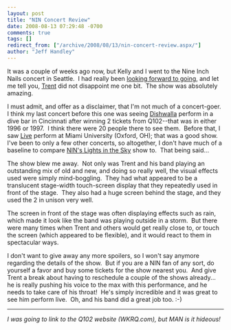 ```yaml
---
layout: post
title: "NIN Concert Review"
date: 2008-08-13 07:29:48 -0700
comments: true
tags: []
redirect_from: ["/archive/2008/08/13/nin-concert-review.aspx/"]
author: "Jeff Handley"
---
```

<!-- more -->
<p>It was a couple of weeks ago now, but Kelly and I went to the Nine Inch Nails concert in Seattle.  I had really been <a href="http://blog.jeffhandley.com/archive/2008/06/25/stoked-about-the-nin-concert.aspx" target="_blank">looking forward to going</a>, and let me tell you, <a href="http://en.wikipedia.org/wiki/Trent_Reznor" target="_blank">Trent</a> did not disappoint me one bit.  The show was absolutely amazing.</p>  <p>I must admit, and offer as a disclaimer, that I'm not much of a concert-goer.  I think my last concert before this one was seeing <a href="http://en.wikipedia.org/wiki/Dishwalla" target="_blank">Dishwalla</a> perform in a dive bar in Cincinnati after winning 2 tickets from Q102--that was in either 1996 or 1997.  I think there were 20 people there to see them.  Before that, I saw <a href="http://en.wikipedia.org/wiki/Live_%28band%29" target="_blank">Live</a> perform at Miami University (Oxford, OH); that was a good show.  I've been to only a few other concerts, so altogether, I don't have much of a baseline to compare <a href="http://tour.nin.com/" target="_blank">NIN's Lights in the Sky</a> show to.  That being said...</p>  <p>The show blew me away.  Not only was Trent and his band playing an outstanding mix of old and new, and doing so really well, the visual effects used were simply mind-boggling.  They had what appeared to be a translucent stage-width touch-screen display that they repeatedly used in front of the stage.  They also had a huge screen behind the stage, and they used the 2 in unison very well.</p>  <p>The screen in front of the stage was often displaying effects such as rain, which made it look like the band was playing outside in a storm.  But there were many times when Trent and others would get really close to, or touch the screen (which appeared to be flexible), and it would react to them in spectacular ways.</p>  <p>I don't want to give away any more spoilers, so I won't say anymore regarding the details of the show.  But if you are a NIN fan of any sort, do yourself a favor and buy some tickets for the show nearest you.  And give Trent a break about having to reschedule a couple of the shows already... he is really pushing his voice to the max with this performance, and he needs to take care of his throat!  He's simply incredible and it was great to see him perform live.  Oh, and his band did a great job too. :-)</p>  <hr />  <p><em>I was going to link to the Q102 website (WKRQ.com), but MAN is it hideous!  </em></p>

